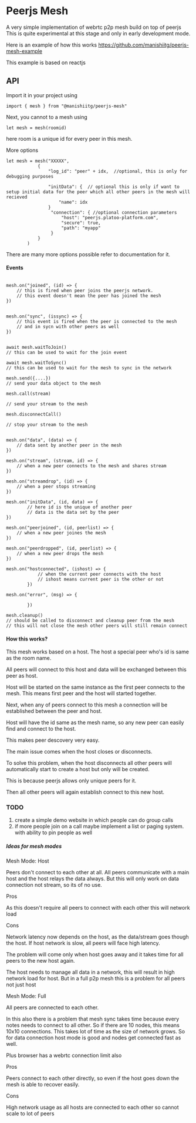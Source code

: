 # Peerjs Mesh #

A very simple implementation of webrtc p2p mesh build on top of peerjs
This is quite experimental at this stage and only in early development mode.

Here is an example of how this works https://github.com/manishiitg/peerjs-mesh-example  

This example is based on reactjs

## API ##

Import it in your project using

```
import { mesh } from "@manishiitg/peerjs-mesh"

```

Next, you cannot to a mesh using 

```
let mesh = mesh(roomid)
```
here room is a unique id for every peer in this mesh. 

More options 

```
let mesh = mesh("XXXXX",
            {
                "log_id": "peer" + idx,  //optional, this is only for debugging purposes
                
                "initData": {  // optional this is only if want to setup initial data for the peer which all other peers in the mesh will recieved
                    "name": idx
                }
                 "connection": { //optional connection parameters
                     "host": "peerjs.platoo-platform.com", 
                     "secure": true,
                     "path": "myapp"
                 }
            }
        )

```
There are many more options possible refer to documentation for it.

#### Events ####

```

mesh.on("joined", (id) => {
    // this is fired when peer joins the peerjs network.
    // this event doesn't mean the peer has joined the mesh
})


mesh.on("sync", (issync) => {
    // this event is fired when the peer is connected to the mesh
    // and in sycn with other peers as well
})


await mesh.waitToJoin() 
// this can be used to wait for the join event

await mesh.waitToSync()
// this can be used to wait for the mesh to sync in the network

mesh.send({....}) 
// send your data object to the mesh

mesh.call(stream)

// send your stream to the mesh

mesh.disconnectCall()

// stop your stream to the mesh


mesh.on("data", (data) => {
    // data sent by another peer in the mesh
})

mesh.on("stream", (stream, id) => {
    // when a new peer connects to the mesh and shares stream
})

mesh.on("streamdrop", (id) => {
    // when a peer stops streaming
})

mesh.on("initData", (id, data) => {
        // here id is the unique of another peer
        // data is the data set by the peer        
})

mesh.on("peerjoined", (id, peerlist) => {
    // when a new peer joines the mesh
})

mesh.on("peerdropped", (id, peerlist) => {
    // when a new peer drops the mesh
})

mesh.on("hostconnected", (ishost) => {
            // when the current peer connects with the host
            // ishost means current peer is the other or not
        })

mesh.on("error", (msg) => {
     
        })

mesh.cleanup()
// should be called to disconnect and cleanup peer from the mesh
// this will not close the mesh other peers will still remain connect

```



#### How this works? ####

This mesh works based on a host. The host a special peer who's id is same as the room name.

All peers will connect to this host and data will be exchanged between this peer as host.

Host will be started on the same instance as the first peer connects to the mesh. This means first peer and the host will started together.

Next, when any of peers connect to this mesh a connection will be established between the peer and host.

Host will have the id same as the mesh name, so any new peer can easily find and connect to the host. 

This makes peer descovery very easy.

The main issue comes when the host closes or disconnects. 

To solve this problem, when the host disconnects all other peers will automatically start to create a host but only will be created.

This is because peerjs allows only unique peers for it.

Then all other peers will again establish connect to this new host.


### TODO ###

1. create a simple demo website in which people can do group calls 
2. if more people join on a call maybe implement a list or paging system. with ability to pin people as well

##### Ideas for mesh modes #####

Mesh Mode: Host

Peers don't connect to each other at all. All peers communicate with a main host and the host relays the data always.
But this will only work on data connection not stream, so its of no use.

Pros

As this doesn't require all peers to connect with each other this will network load

Cons

Network latency now depends on the host, as the data/stream goes though the host. If host network is slow, all peers will face high latency.

The problem will come only when host goes away and it takes time for all peers to the new host again. 

The host needs to manage all data in a network, this will result in high network load for host. But in a full p2p mesh this is a problem for all peers not just host


Mesh Mode: Full

All peers are connected to each other.

In this also there is a problem that mesh sync takes time because every notes needs to connect to all other.
So if there are 10 nodes, this means 10x10 connections. This takes lot of time as the size of network grows.
So for data connection host mode is good and nodes get connected fast as well.

Plus browser has a webrtc connection limit also

Pros

Peers connect to each other directly, so even if the host goes down the mesh is able to recover easily.

Cons

High network usage as all hosts are connected to each other so cannot scale to lot of peers
